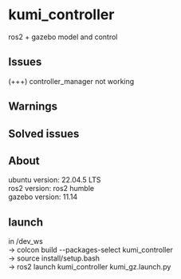 # kumi_controller
ros2 + gazebo model and control


## Issues
(+++) controller_manager not working

## Warnings

## Solved issues
## About
ubuntu version: 22.04.5 LTS  
ros2 version: ros2 humble  
gazebo version: 11.14

## launch
in /dev_ws  
-> colcon build --packages-select kumi_controller  
-> source install/setup.bash  
-> ros2 launch kumi_controller kumi_gz.launch.py

